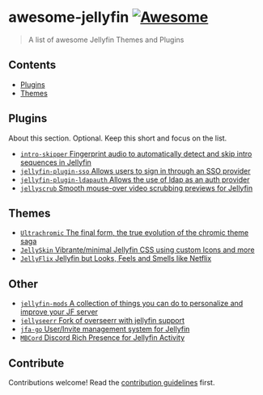 # awesome-jellyfin [![Awesome](https://awesome.re/badge.svg)](https://awesome.re)

> A list of awesome Jellyfin Themes and Plugins


## Contents

- [Plugins](#plugins)
- [Themes](#themes)


## Plugins

About this section. Optional. Keep this short and focus on the list.

- [`intro-skipper` Fingerprint audio to automatically detect and skip intro sequences in Jellyfin](https://github.com/ConfusedPolarBear/intro-skipper)
- [`jellyfin-plugin-sso` Allows users to sign in through an SSO provider](https://github.com/9p4/jellyfin-plugin-sso)
- [`jellyfin-plugin-ldapauth` Allows the use of ldap as an auth provider](https://github.com/jellyfin/jellyfin-plugin-ldapauth)
- [`jellyscrub` Smooth mouse-over video scrubbing previews for Jellyfin](https://github.com/nicknsy/jellyscrub)


## Themes

- [`Ultrachromic` The final form, the true evolution of the chromic theme saga](https://github.com/CTalvio/Ultrachromic)
- [`JellySkin` Vibrante/minimal Jellyfin CSS using custom Icons and more](https://github.com/prayag17/JellySkin)
- [`JellyFlix` Jellyfin but Looks, Feels and Smells like Netflix](https://github.com/prayag17/JellyFlix)

## Other

- [`jellyfin-mods` A collection of things you can do to personalize and improve your JF server](https://github.com/BobHasNoSoul/jellyfin-mods)
- [`jellyseerr` Fork of overseerr with jellyfin support](https://github.com/Fallenbagel/jellyseerr)
- [`jfa-go` User/Invite management system for Jellyfin](https://github.com/hrfee/jfa-go)
- [`MBCord` Discord Rich Presence for Jellyfin Activity](https://github.com/oonqt/MBCord)

## Contribute

Contributions welcome! Read the [contribution guidelines](CONTRIBUTING.md) first.
